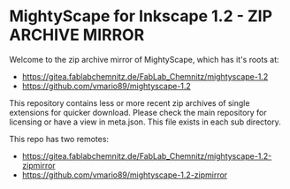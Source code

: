 # MightyScape for Inkscape 1.2 - ZIP ARCHIVE MIRROR

Welcome to the zip archive mirror of MightyScape, which has it's roots at:
- https://gitea.fablabchemnitz.de/FabLab_Chemnitz/mightyscape-1.2
- https://github.com/vmario89/mightyscape-1.2

This repository contains less or more recent zip archives of single extensions for quicker download. Please check the main repository for licensing or have a view in meta.json. This file exists in each sub directory.

This repo has two remotes:
* https://gitea.fablabchemnitz.de/FabLab_Chemnitz/mightyscape-1.2-zipmirror
* https://github.com/vmario89/mightyscape-1.2-zipmirror

